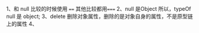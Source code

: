  1、和 null 比较的时候使用 `==` 其他比较都用`===`
 2、null 是Object 所以，typeOf null 是 object;
 3、delete 删除对象属性，删除的是对象自身的属性，不是原型链上的属性
 4、